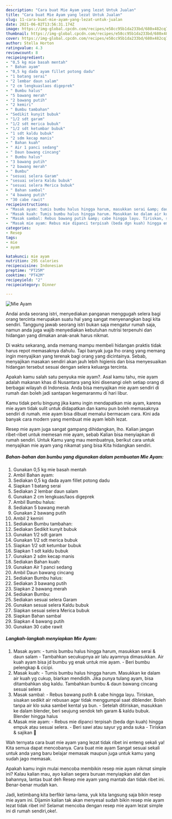 ```yaml
---
description: "Cara buat Mie Ayam yang lezat Untuk Jualan"
title: "Cara buat Mie Ayam yang lezat Untuk Jualan"
slug: 11-cara-buat-mie-ayam-yang-lezat-untuk-jualan
date: 2021-06-02T13:56:31.174Z
image: https://img-global.cpcdn.com/recipes/e58cc95b1da233bd/680x482cq70/mie-ayam-foto-resep-utama.jpg
thumbnail: https://img-global.cpcdn.com/recipes/e58cc95b1da233bd/680x482cq70/mie-ayam-foto-resep-utama.jpg
cover: https://img-global.cpcdn.com/recipes/e58cc95b1da233bd/680x482cq70/mie-ayam-foto-resep-utama.jpg
author: Stella Horton
ratingvalue: 4.3
reviewcount: 8
recipeingredient:
- "0,5 kg mie basah mentah"
- " Bahan ayam"
- "0,5 kg dada ayam fillet potong dadu"
- "1 batang serai"
- "2 lembar daun salam"
- "2 cm lengkuaslaos digeprek"
- " Bumbu halus"
- "5 bawang merah"
- "2 bawang putih"
- "2 kemiri"
- " Bumbu tambahan"
- "Sedikit kunyit bubuk"
- "1/2 sdt garam"
- "1/2 sdt merica bubuk"
- "1/2 sdt ketumbar bubuk"
- "1 sdt kaldu bubuk"
- "2 sdm kecap manis"
- " Bahan kuah"
- " Air 1 panci sedang"
- " Daun bawang cincang"
- " Bumbu halus"
- "3 bawang putih"
- "2 bawang merah"
- " Bumbu"
- "sesuai selera Garam"
- "sesuai selera Kaldu bubuk"
- "sesuai selera Merica bubuk"
- " Bahan sambal"
- "4 bawang putih"
- "30 cabe rawit"
recipeinstructions:
- "Masak ayam: tumis bumbu halus hingga harum, masukkan serai &amp; daun salam Tambahkan secukupnya air lalu ayamnya dimasukkan. Air kuah ayam bisa jd bumbu yg enak untuk mie ayam.  Beri bumbu pelengkap &amp; cicipi."
- "Masak kuah: Tumis bumbu halus hingga harum. Masukkan ke dalam air kuah yg cukup, biarkan mendidih. Jika punya tulang ayam, bisa ditambahkan sbg kaldu. Tambahkan bumbu &amp; daun bawang cincang sesuai selera"
- "Masak sambal: Rebus bawang putih &amp; cabe hingga layu. Tiriskan, sisakan sedikit air rebusan agar tidak menggumpal saat diblender. Boleh tanpa air klo suka sambel kental ya bun.  Setelah ditiriskan, masukkan ke dalam blender, beri seujung sendok teh garam &amp; kaldu bubuk. Blender hingga halus"
- "Masak mie ayam: Rebus mie dipanci terpisah (beda dgn kuah) hingga empuk atau sesuai selera. Beri sawi atau sayur yg anda suka Tiriskan &amp; sajikan 🥰"
categories:
- Resep
tags:
- mie
- ayam

katakunci: mie ayam 
nutrition: 295 calories
recipecuisine: Indonesian
preptime: "PT25M"
cooktime: "PT42M"
recipeyield: "2"
recipecategory: Dinner

---
```



![Mie Ayam](https://img-global.cpcdn.com/recipes/e58cc95b1da233bd/680x482cq70/mie-ayam-foto-resep-utama.jpg)

Andai anda seorang istri, menyediakan panganan menggugah selera bagi orang tercinta merupakan suatu hal yang sangat menyenangkan bagi kita sendiri. Tanggung jawab seorang istri bukan saja mengatur rumah saja, namun anda juga wajib menyediakan kebutuhan nutrisi terpenuhi dan hidangan yang dimakan anak-anak harus nikmat.

Di waktu  sekarang, anda memang mampu membeli hidangan praktis tidak harus repot memasaknya dahulu. Tapi banyak juga lho orang yang memang ingin menyajikan yang terenak bagi orang yang dicintainya. Sebab, menyajikan masakan sendiri akan jauh lebih higienis dan bisa menyesuaikan hidangan tersebut sesuai dengan selera keluarga tercinta. 



Apakah kamu salah satu penyuka mie ayam?. Asal kamu tahu, mie ayam adalah makanan khas di Nusantara yang kini disenangi oleh setiap orang di berbagai wilayah di Indonesia. Anda bisa menyajikan mie ayam sendiri di rumah dan boleh jadi santapan kegemaranmu di hari libur.

Kamu tidak perlu bingung jika kamu ingin mendapatkan mie ayam, karena mie ayam tidak sulit untuk didapatkan dan kamu pun boleh memasaknya sendiri di rumah. mie ayam bisa dibuat memalui bermacam cara. Kini ada banyak cara modern yang membuat mie ayam lebih lezat.

Resep mie ayam juga sangat gampang dihidangkan, lho. Kalian jangan ribet-ribet untuk memesan mie ayam, sebab Kalian bisa menyiapkan di rumah sendiri. Untuk Kamu yang mau membuatnya, berikut cara untuk menyajikan mie ayam yang nikamat yang bisa Kita hidangkan sendiri.

<!--inarticleads1-->

##### Bahan-bahan dan bumbu yang digunakan dalam pembuatan Mie Ayam:

1. Gunakan 0,5 kg mie basah mentah
1. Ambil  Bahan ayam:
1. Sediakan 0,5 kg dada ayam fillet potong dadu
1. Siapkan 1 batang serai
1. Sediakan 2 lembar daun salam
1. Gunakan 2 cm lengkuas/laos digeprek
1. Ambil  Bumbu halus:
1. Sediakan 5 bawang merah
1. Gunakan 2 bawang putih
1. Ambil 2 kemiri
1. Sediakan  Bumbu tambahan:
1. Sediakan Sedikit kunyit bubuk
1. Gunakan 1/2 sdt garam
1. Gunakan 1/2 sdt merica bubuk
1. Siapkan 1/2 sdt ketumbar bubuk
1. Siapkan 1 sdt kaldu bubuk
1. Gunakan 2 sdm kecap manis
1. Sediakan  Bahan kuah:
1. Gunakan  Air 1 panci sedang
1. Ambil  Daun bawang cincang
1. Sediakan  Bumbu halus:
1. Sediakan 3 bawang putih
1. Siapkan 2 bawang merah
1. Sediakan  Bumbu:
1. Sediakan sesuai selera Garam
1. Gunakan sesuai selera Kaldu bubuk
1. Siapkan sesuai selera Merica bubuk
1. Siapkan  Bahan sambal
1. Siapkan 4 bawang putih
1. Gunakan 30 cabe rawit




<!--inarticleads2-->

##### Langkah-langkah menyiapkan Mie Ayam:

1. Masak ayam: - tumis bumbu halus hingga harum, masukkan serai &amp; daun salam - Tambahkan secukupnya air lalu ayamnya dimasukkan. Air kuah ayam bisa jd bumbu yg enak untuk mie ayam.  - Beri bumbu pelengkap &amp; cicipi.
1. Masak kuah: - Tumis bumbu halus hingga harum. Masukkan ke dalam air kuah yg cukup, biarkan mendidih. Jika punya tulang ayam, bisa ditambahkan sbg kaldu. Tambahkan bumbu &amp; daun bawang cincang sesuai selera
1. Masak sambal: - Rebus bawang putih &amp; cabe hingga layu. Tiriskan, sisakan sedikit air rebusan agar tidak menggumpal saat diblender. Boleh tanpa air klo suka sambel kental ya bun.  - Setelah ditiriskan, masukkan ke dalam blender, beri seujung sendok teh garam &amp; kaldu bubuk. Blender hingga halus
1. Masak mie ayam: - Rebus mie dipanci terpisah (beda dgn kuah) hingga empuk atau sesuai selera. - Beri sawi atau sayur yg anda suka - Tiriskan &amp; sajikan 🥰




Wah ternyata cara buat mie ayam yang lezat tidak ribet ini enteng sekali ya! Kita semua dapat mencobanya. Cara buat mie ayam Sangat sesuai sekali untuk anda yang baru belajar memasak maupun juga untuk kamu yang sudah jago memasak.

Apakah kamu ingin mulai mencoba membikin resep mie ayam nikmat simple ini? Kalau kalian mau, ayo kalian segera buruan menyiapkan alat dan bahannya, lantas buat deh Resep mie ayam yang mantab dan tidak ribet ini. Benar-benar mudah kan. 

Jadi, ketimbang kita berfikir lama-lama, yuk kita langsung saja bikin resep mie ayam ini. Dijamin kalian tak akan menyesal sudah bikin resep mie ayam lezat tidak ribet ini! Selamat mencoba dengan resep mie ayam lezat simple ini di rumah sendiri,oke!.

